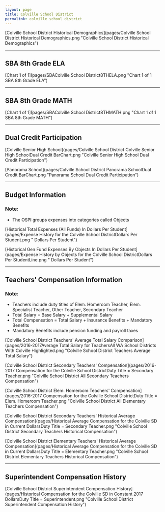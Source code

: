 ```yaml
---
layout: page
title: Colville School District
permalink: colville school district
---
```



[Colville School District Historical Demographics](pages/Colville School District Historical Demographics.png "Colville School District Historical Demographics")

___

## SBA 8th Grade ELA

[Chart 1 of 1](pages/SBAColville School District8THELA.png "Chart 1 of 1 SBA 8th Grade ELA")


___

## SBA 8th Grade MATH

[Chart 1 of 1](pages/SBAColville School District8THMATH.png "Chart 1 of 1 SBA 8th Grade MATH")


___

## Dual Credit Participation

[Colville Senior High School](pages/Colville School District Colville Senior High SchoolDual Credit BarChart.png "Colville Senior High School Dual Credit Participation")

[Panorama School](pages/Colville School District Panorama SchoolDual Credit BarChart.png "Panorama School Dual Credit Participation")


___

## Budget Information
### Note:
- The OSPI groups expenses into categories called Objects

[Historical Total Expenses (All Funds) In Dollars Per Student](pages/Expense History for the Colville School DistrictDollars Per Student.png " Dollars Per Student")

[Historical Gen Fund Expenses By Objects In Dollars Per Student](pages/Expense History by Objects for the Colville School DistrictDollars Per StudentLine.png " Dollars Per Student")


___

## Teachers' Compensation Information
### Note:
- Teachers include duty titles of Elem. Homeroom Teacher, Elem. Specialist Teacher, Other Teacher, Secondary Teacher
- Total Salary = Base Salary + Supplemental Salary
- Total Compensation = Total Salary + Insurance Benefits + Mandatory Benefits
- Mandatory Benefits include pension funding and payroll taxes

[Colville School District Teachers' Average Total Salary Comparison](pages/2016-2017Average Total Salary for TeachersAll WA School Districts With Colville Highlighted.png "Colville School District Teachers Average Total Salary")

[Colville School District Secondary Teachers' Compensation](pages/2016-2017 Compensation for the Colville School DistrictDuty Title = Secondary Teacher.png "Colville School District All Secondary Teachers Compensation")

[Colville School District Elem. Homeroom Teachers' Compensation](pages/2016-2017 Compensation for the Colville School DistrictDuty Title = Elem. Homeroom Teacher.png "Colville School District All Elementary Teachers Compensation")

[Colville School District Secondary Teachers' Historical Average Compensation](pages/Historical Average Compensation for the Colville SD in Current DollarsDuty Title = Secondary Teacher.png "Colville School District Secondary Teachers Historical Compensation")

[Colville School District Elementary Teachers' Historical Average Compensation](pages/Historical Average Compensation for the Colville SD in Current DollarsDuty Title = Elementary Teacher.png "Colville School District Elementary Teachers Historical Compensation")


___

## Superintendent Compensation History

[Colville School District Superintendent Compensation History](pages/Historical Compensation for the Colville SD in Constant 2017 DollarsDuty Title = Superintendent.png "Colville School District Superintendent Compensation History")

